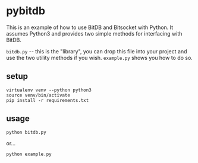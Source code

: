 # pybitdb

This is an example of how to use BitDB and Bitsocket with Python. It assumes Python3 and provides two simple methods for interfacing with BitDB.

`bitdb.py` -- this is the "library", you can drop this file into your project and use the two utility methods if you wish. `example.py` shows you how to do so.


## setup

```
virtualenv venv --python python3
source venv/bin/activate
pip install -r requirements.txt
```

## usage

```
python bitdb.py
```

or...


```
python example.py
```

